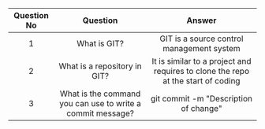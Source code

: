 | Question No      | Question    | Answer        |
| :----:            |    :----:   |          :---: |
|       1          |      What is GIT? |  GIT is a source control management system  |
|2|What is a repository in GIT?| It is similar to a project and requires to clone the repo at the start of coding |
|3 |What is the command you can use to write a commit message?| git commit -m "Description of change" |
